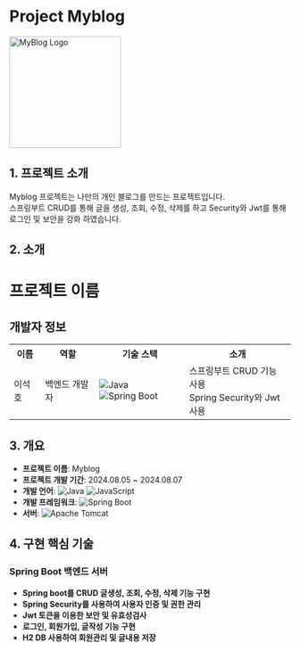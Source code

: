 # Project Myblog

<img src="https://github.com/user-attachments/assets/ca89f5c9-4adf-4bea-b0ca-651e39db93ab" alt="MyBlog Logo" width="200" height="200"> 

## 1. 프로젝트 소개

Myblog 프로젝트는 나만의 개인 블로그를 만드는 프로젝트입니다.  
스프링부트 CRUD를 통해 글을 생성, 조회, 수정, 삭제를 하고 Security와 Jwt를 통해 로그인 및 보안을 강화 하였습니다.


## 2. 소개

# 프로젝트 이름

## 개발자 정보

<table>
  <tr>
    <th>이름</th>
    <th>역할</th>
    <th>기술 스택</th>
    <th>소개</th>
  </tr>
  <tr>
    <td>이석호</td>
    <td>백엔드 개발자</td>
    <td>
      <img src="https://img.shields.io/badge/Java-%23007396.svg?logo=java&logoColor=white" alt="Java">
      <img src="https://img.shields.io/badge/Spring%20Boot-%236DB33F.svg?logo=spring-boot&logoColor=white" alt="Spring Boot">
    </td>
    <td>
      스프링부트 CRUD 기능 사용<br>
      Spring Security와 Jwt사용<br>
    </td>
  </tr>
</table>

## 3. 개요

- **프로젝트 이름**: Myblog
- **프로젝트 개발 기간**: 2024.08.05 ~ 2024.08.07
- **개발 언어**: 
  ![Java](https://img.shields.io/badge/Java-007396?logo=java&logoColor=white)
  ![JavaScript](https://img.shields.io/badge/JavaScript-F7DF1E?logo=javascript&logoColor=black)
- **개발 프레임워크**: 
  ![Spring Boot](https://img.shields.io/badge/Spring%20Boot-6DB33F?logo=spring-boot&logoColor=white)
- **서버**: 
  ![Apache Tomcat](https://img.shields.io/badge/Apache%20Tomcat-F8DC75?logo=apache-tomcat&logoColor=black)

## 4. 구현 핵심 기술

### Spring Boot 백엔드 서버
- **Spring boot를 CRUD 글생성, 조회, 수정, 삭제 기능 구현**
- **Spring Security를 사용하여 사용자 인증 및 권한 관리**
- **Jwt 토큰을 이용한 보안 및 유효성검사**
- **로그인, 회원가입, 글작성 기능 구현**
- **H2 DB 사용하여 회원관리 및 글내용 저장**
